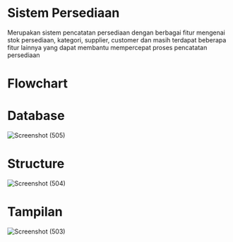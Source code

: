 # Sistem Persediaan
Merupakan sistem pencatatan persediaan dengan berbagai fitur mengenai stok persediaan, kategori, supplier, customer dan masih terdapat beberapa fitur lainnya yang dapat membantu mempercepat proses pencatatan persediaan

# Flowchart

# Database
![Screenshot (505)](https://github.com/audissaaf/SIstem-Persediaan/assets/152130379/6c03385e-c6b1-48be-8ede-d10d43f504b7)

# Structure
![Screenshot (504)](https://github.com/audissaaf/SIstem-Persediaan/assets/152130379/67d420a5-1e35-414f-a22d-a82c641838d4)

# Tampilan
![Screenshot (503)](https://github.com/audissaaf/SIstem-Persediaan/assets/152130379/0681eef4-da2b-4a4e-9f9e-abfc915dcbae)



